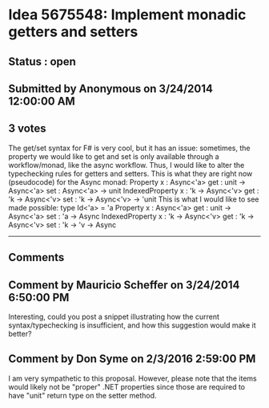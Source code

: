 # Idea 5675548: Implement monadic getters and setters #

## Status : open

## Submitted by Anonymous on 3/24/2014 12:00:00 AM

## 3 votes

The get/set syntax for F# is very cool, but it has an issue: sometimes, the property we would like to get and set is only available through a workflow/monad, like the async workflow.
Thus, I would like to alter the typechecking rules for getters and setters. This is what they are right now (pseudocode) for the Async monad:
Property x : Async<'a>
get : unit -> Async<'a>
set : Async<'a> -> unit
IndexedProperty x : 'k -> Async<'v>
get : 'k -> Async<'v>
set : 'k -> Async<'v> -> 'unit
This is what I would like to see made possible:
type Id<'a> = 'a
Property x : Async<'a>
get : unit -> Async<'a>
set : 'a -> Async<unit>
IndexedProperty x : 'k -> Async<'v>
get : 'k -> Async<'v>
set : 'k -> 'v -> Async<unit>


------------------------
## Comments


## Comment by Mauricio Scheffer on 3/24/2014 6:50:00 PM
Interesting, could you post a snippet illustrating how the current syntax/typechecking is insufficient, and how this suggestion would make it better?


## Comment by Don Syme on 2/3/2016 2:59:00 PM
I am very sympathetic to this proposal. However, please note that the items would likely not be "proper" .NET properties since those are required to have "unit" return type on the setter method.

